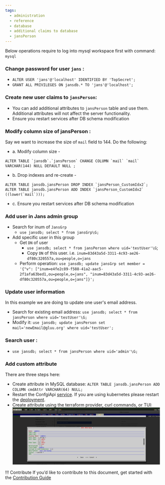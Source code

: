```yaml
---
tags:
  - administration
  - reference
  - database
  - additional claims to database
  - jansPerson
---
```


Below operations require to log into mysql workspace first with command: `mysql`

### **Change password for user `jans`** :

*  `ALTER USER 'jans'@'localhost' IDENTIFIED BY 'TopSecret';`
*  `GRANT ALL PRIVILEGES ON jansdb.* TO 'jans'@'localhost';`

### Create new user claims to `jansPerson`: 
* You can add additional attributes to `jansPerson` table and use them. Additional attributes will not affect the server functionality.
* Ensure you restart services after DB schema modification

### **Modify column size of jansPerson** :
Say we want to increase the size of `mail` field to 144. Do the following:<br>
* a. Modify column size - 
 ```
 ALTER TABLE `jansdb`.`jansPerson` CHANGE COLUMN `mail` `mail` VARCHAR(144) NULL DEFAULT NULL ;
 ```
* b. Drop indexes and re-create - 
 ```
 ALTER TABLE jansdb.jansPerson DROP INDEX `jansPerson_CustomIdx2`;
 ALTER TABLE jansdb.jansPerson ADD INDEX `jansPerson_CustomIdx2` ((lower(`mail`)));
 ```
* c. Ensure you restart services after DB schema modification


### Add user in Jans admin group

* Search for inum of `JansGrp`
  * `use jansdb; select * from jansGrp\G;` 
* Add specific user in this group
  * Get `DN` of user
    * `use jansdb; select * from jansPerson where uid='testUser'\G`;
    * Copy `DN` of this user. i.e. `inum=83d43a5d-3311-4c93-ae26-df80c320557a,ou=people,o=jans` 
  * Perform operation: `use jansdb; update jansGrp set member = '{"v": ["inum=e4fe2c89-f588-41a2-aac5-2f1afa63bed1,ou=people,o=jans", "inum=83d43a5d-3311-4c93-ae26-df80c320557a,ou=people,o=jans"]}';` 

### Update user information 

In this example we are doing to update one user's email address. 

* Search for existing email address: `use jansdb; select * from jansPerson where uid='testUser'\G;`
* Modify it: `use jansdb; update jansPerson set mail='newEmail@gluu.org' where uid='testUser';`
### **Search user** : 

* `use jansdb; select * from jansPerson where uid='admin'\G;`

### Add custom attribute

There are three steps here: 

* Create attribute in MySQL database: `ALTER TABLE jansdb.jansPerson ADD COLUMN cmdAttr VARCHAR(64) NULL;`
* Restart the ConfgiApi [service](../../../janssen-server/vm-ops/restarting-services.md#restart). If you are using kubernetes please restart the [deployment](https://kubernetes.io/docs/reference/kubectl/generated/kubectl_rollout/kubectl_rollout_restart/).
* Create attribute using the terraform provider, curl commands, or  TUI: ![tui_custom_attribute](../../../assets/TUI_CustomAttribute.png)




!!! Contribute
If you’d like to contribute to this document, get started with the [Contribution Guide](https://docs.jans.io/head/CONTRIBUTING/#contributing-to-the-documentation)
